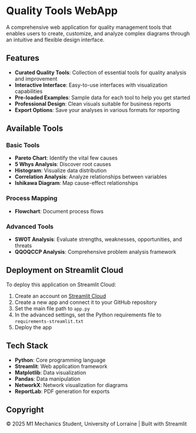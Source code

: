 # Quality Tools WebApp

A comprehensive web application for quality management tools that enables users to create, customize, and analyze complex diagrams through an intuitive and flexible design interface.

## Features

- **Curated Quality Tools**: Collection of essential tools for quality analysis and improvement
- **Interactive Interface**: Easy-to-use interfaces with visualization capabilities
- **Pre-loaded Examples**: Sample data for each tool to help you get started
- **Professional Design**: Clean visuals suitable for business reports
- **Export Options**: Save your analyses in various formats for reporting

## Available Tools

### Basic Tools
- **Pareto Chart**: Identify the vital few causes
- **5 Whys Analysis**: Discover root causes
- **Histogram**: Visualize data distribution
- **Correlation Analysis**: Analyze relationships between variables
- **Ishikawa Diagram**: Map cause-effect relationships

### Process Mapping
- **Flowchart**: Document process flows

### Advanced Tools
- **SWOT Analysis**: Evaluate strengths, weaknesses, opportunities, and threats
- **QQOQCCP Analysis**: Comprehensive problem analysis framework

## Deployment on Streamlit Cloud

To deploy this application on Streamlit Cloud:

1. Create an account on [Streamlit Cloud](https://streamlit.io/cloud)
2. Create a new app and connect it to your GitHub repository
3. Set the main file path to `app.py`
4. In the advanced settings, set the Python requirements file to `requirements-streamlit.txt`
5. Deploy the app

## Tech Stack

- **Python**: Core programming language
- **Streamlit**: Web application framework
- **Matplotlib**: Data visualization
- **Pandas**: Data manipulation
- **NetworkX**: Network visualization for diagrams
- **ReportLab**: PDF generation for exports

## Copyright

© 2025 M1 Mechanics Student, University of Lorraine | Built with Streamlit
